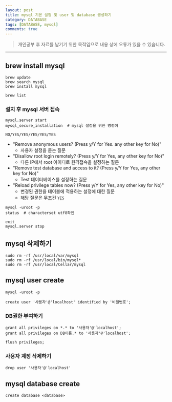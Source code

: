 ```yaml
---
layout: post
title: mysql 기본 설정 및 user 및 database 생성하기
category: DATABASE
tags: [DATABASE, mysql]
comments: true
---
```


> 개인공부 후 자료를 남기기 위한 목적임으로 내용 상에 오류가 있을 수 있습니다.      

<hr>


## brew install mysql

```
brew update
brew search mysql
brew install mysql

brew list
```

### 설치 후 mysql 서버 접속

```
mysql.server start
mysql_secure_installation  # mysql 설정을 위한 명령어

NO/YES/YES/YES/YES/YES
```

- "Remove anonymous users? (Press y/Y for Yes. any other key for No)"
  - 사용자 설정을 묻는 질문
- "Disallow root login remotely? (Press y/Y for Yes, any other key for No)"
  - 다른 IP에서 root 아이디로 원격접속을 설정하는 질문
- "Remove test database and access to it? (Press y/Y for Yes, any other key for No)"
  - Test 데이터베이스를 설정하는 질문
- "Reload privilege tables now? (Press y/Y for Yes, any other key for No)"
  - 변경된 권한을 테이블에 적용하는 설정에 대한 질문
  - 해당 질문은 무조건 `YES`

```
mysql -uroot -p
status  # characterset utf8확인

exit
mysql.server stop
```


## mysql 삭제하기

```
sudo rm -rf /usr/local/var/mysql
sudo rm -rf /usr/local/bin/mysql*
sudo rm -rf /usr/local/Cellar/mysql
```


## mysql user create

```
mysql -uroot -p

create user '사용자'@'localhost' identified by '비밀번호';
```

### DB권한 부여하기

```
grant all privileges on *.* to '사용자'@'localhost';
grant all privileges on DB이름.* to '사용자'@'localhost';

flush privileges;
```

### 사용자 계정 삭제하기

```
drop user '사용자'@'localhost'
```

## mysql database create

```
create database <database>
```
